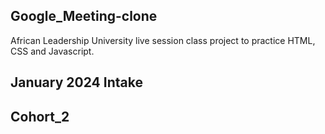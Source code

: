 ## Google_Meeting-clone



African Leadership University live session class project
to practice HTML, CSS and Javascript.



## January 2024 Intake 
## Cohort_2
